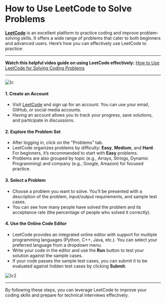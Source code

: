 # How to Use LeetCode to Solve Problems

[**LeetCode**](https://leetcode.com/problemset/) is an excellent platform to practice coding and improve problem-solving skills. It offers a wide range of problems that cater to both beginners and advanced users. Here’s how you can effectively use LeetCode to practice:

---

**Watch this helpful video guide on using LeetCode effectively:**
[ How to Use LeetCode for Solving Coding Problems](https://www.youtube.com/watch?v=X-OcFNzZZxQ)

---

![lc](https://github.com/user-attachments/assets/79b4aecb-1beb-4567-b7fa-bfa4f31c476e)

#### 1. **Create an Account**

   - Visit [LeetCode](https://leetcode.com) and sign up for an account. You can use your email, GitHub, or social media accounts.
   - Having an account allows you to track your progress, save solutions, and participate in discussions.

#### 2. **Explore the Problem Set**
   - After logging in, click on the "Problems" tab.
   - LeetCode organizes problems by difficulty: **Easy**, **Medium**, and **Hard**. For beginners, it’s recommended to start with **Easy** problems.
   - Problems are also grouped by topic (e.g., Arrays, Strings, Dynamic Programming) and company (e.g., Google, Amazon) for focused practice.

#### 3. **Select a Problem**
   - Choose a problem you want to solve. You’ll be presented with a description of the problem, input/output requirements, and sample test cases.
   - You can see how many people have solved the problem and its acceptance rate (the percentage of people who solved it correctly).

#### 4. **Use the Online Code Editor**
   - LeetCode provides an integrated online editor with support for multiple programming languages (Python, C++, Java, etc.). You can select your preferred language from a dropdown menu.
   - Write your code in the editor and use the **Run** button to test your solution against the sample cases.
   - If your code passes the sample test cases, you can submit it to be evaluated against hidden test cases by clicking **Submit**.

![lc2](https://github.com/user-attachments/assets/101fef18-3d6e-4cc8-b045-0df1d5460c43)

---

By following these steps, you can leverage LeetCode to improve your coding skills and prepare for technical interviews effectively.
